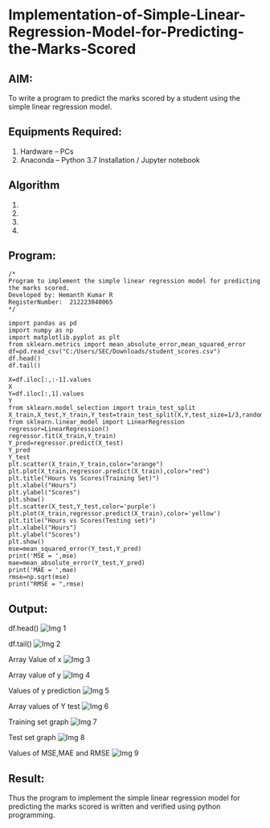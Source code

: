 # Implementation-of-Simple-Linear-Regression-Model-for-Predicting-the-Marks-Scored

## AIM:
To write a program to predict the marks scored by a student using the simple linear regression model.

## Equipments Required:
1. Hardware – PCs
2. Anaconda – Python 3.7 Installation / Jupyter notebook

## Algorithm
1. 
2. 
3. 
4. 

## Program:
```
/*
Program to implement the simple linear regression model for predicting the marks scored.
Developed by: Hemanth Kumar R
RegisterNumber:  212223040065
*/
```
```
import pandas as pd
import numpy as np
import matplotlib.pyplot as plt
from sklearn.metrics import mean_absolute_error,mean_squared_error
df=pd.read_csv("C:/Users/SEC/Downloads/student_scores.csv")
df.head()
df.tail()
```
```
X=df.iloc[:,:-1].values
X
Y=df.iloc[:,1].values
Y
from sklearn.model_selection import train_test_split
X_train,X_test,Y_train,Y_test=train_test_split(X,Y,test_size=1/3,random_state=0)
from sklearn.linear_model import LinearRegression
regressor=LinearRegression()
regressor.fit(X_train,Y_train)
Y_pred=regressor.predict(X_test)
Y_pred
Y_test
plt.scatter(X_train,Y_train,color="orange")
plt.plot(X_train,regressor.predict(X_train),color="red")
plt.title("Hours Vs Scores(Training Set)")
plt.xlabel("Hours")
plt.ylabel("Scores")
plt.show()
plt.scatter(X_test,Y_test,color='purple')
plt.plot(X_train,regressor.predict(X_train),color='yellow')
plt.title("Hours vs Scores(Testing set)")
plt.xlabel("Hours")
plt.ylabel("Scores")
plt.show()
mse=mean_squared_error(Y_test,Y_pred)
print('MSE = ',mse)
mae=mean_absolute_error(Y_test,Y_pred)
print('MAE = ',mae)
rmse=np.sqrt(mse)
print("RMSE = ",rmse)  
```
## Output:

df.head()
![Img 1](https://github.com/user-attachments/assets/4d2b8c72-002a-4022-8714-a7f3cc2a1d84)

df.tail()
![Img 2](https://github.com/user-attachments/assets/91ab9f11-f306-401f-a296-873a68eaaadc)

Array Value of x
![Img 3](https://github.com/user-attachments/assets/a98b06e4-a0cd-4bdd-ad02-0b847771f995)

Array value of y
![Img 4](https://github.com/user-attachments/assets/3053a226-59f6-41a8-b390-eb5b57ecfb90)

Values of y prediction
![Img 5](https://github.com/user-attachments/assets/058f8571-0703-437c-bf9e-3783772fd4a1)

Array values of Y test
![Img 6](https://github.com/user-attachments/assets/93840ff2-1ff3-4e6b-878f-08c5ae2a9ae4)

Training set graph
![Img 7](https://github.com/user-attachments/assets/5c13c02e-e4d2-45dd-b709-039e52e8edd5)

Test set graph
![Img 8](https://github.com/user-attachments/assets/6fc08e7f-e1b8-4eaf-a9dc-c28477d503d3)

Values of MSE,MAE and RMSE
![Img 9](https://github.com/user-attachments/assets/6c3b265d-59ec-434f-9b9f-4c53d1348981)

## Result:
Thus the program to implement the simple linear regression model for predicting the marks scored is written and verified using python programming.
